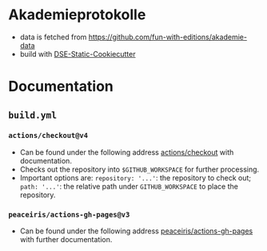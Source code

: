 # Akademieprotokolle



* data is fetched from https://github.com/fun-with-editions/akademie-data
* build with [DSE-Static-Cookiecutter](https://github.com/acdh-oeaw/dse-static-cookiecutter)

# Documentation

## `build.yml`

### `actions/checkout@v4`

 - Can be found under the following address [actions/checkout](https://github.com/actions/checkout) with documentation.
 - Checks out the repository into ```$GITHUB_WORKSPACE``` for further processing.
 - Important options are: ```repository: '...'```: the repository to check out; ```path: '...'```: the relative path under ```GITHUB_WORKSPACE``` to place the repository.

### `peaceiris/actions-gh-pages@v3`

 - Can be found under the following address [peaceiris/actions-gh-pages](https://github.com/peaceiris/actions-gh-pages) with further documentation.